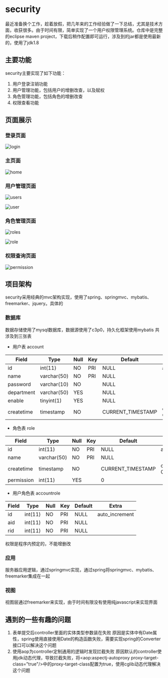 # security
最近准备换个工作，趁着放假，把几年来的工作经验做了一下总结，尤其是技术方面，收获很多。由于时间有限，简单实现了一个用户权限管理系统。仓库中是完整的eclipse maven project，下载后稍作配置即可运行，涉及到的jar都是使用最新的，使用了jdk1.8
## 主要功能
security主要实现了如下功能：
1. 用户登录注销功能
2. 用户管理功能，包括用户的增删改查，以及赋权
3. 角色管理功能，包括角色的增删改查
4. 权限查看功能
## 页面展示
### 登录页面
![login](https://github.com/StarTrekKirk/security/blob/master/login.png)
### 主页面
![home](https://github.com/StarTrekKirk/security/blob/master/home.png)
### 用户管理页面
![users](https://github.com/StarTrekKirk/security/blob/master/users.png)

![user](https://github.com/StarTrekKirk/security/blob/master/user.png)
### 角色管理页面
![roles](https://github.com/StarTrekKirk/security/blob/master/roles.png)

![role](https://github.com/StarTrekKirk/security/blob/master/role.png)
### 权限查询页面
![permission](https://github.com/StarTrekKirk/security/blob/master/permission.png)

## 项目架构
security采用经典的mvc架构实现，使用了spring、springmvc、mybatis、freemarker、jquery。具体的
### 数据库
数据存储使用了mysql数据库，数据源使用了c3p0，持久化框架使用mybatis
共涉及到三张表
* 用户表 account

| Field      | Type        | Null | Key | Default           | Extra                       |  
|------------|-------------|------|-----|-------------------|-----------------------------|  
| id         | int(11)     | NO   | PRI | NULL              | auto_increment              |  
| name       | varchar(50) | NO   | PRI | NULL              |                             |  
| password   | varchar(10) | NO   |     | NULL              |                             |  
| department | varchar(50) | YES  |     | NULL              |                             |  
| enable     | tinyint(1)  | YES  |     | NULL              |                             |  
| createtime | timestamp   | NO   |     | CURRENT_TIMESTAMP | on update CURRENT_TIMESTAMP |  
* 角色表 role  

| Field      | Type        | Null | Key | Default           | Extra                       |  
|------------|-------------|------|-----|-------------------|-----------------------------|  
| id         | int(11)     | NO   | PRI | NULL              | auto_increment              |  
| name       | varchar(50) | NO   | PRI | NULL              |                             |  
| createtime | timestamp   | NO   |     | CURRENT_TIMESTAMP | on update CURRENT_TIMESTAMP |  
| permission | int(11)     | YES  |     | 0                 |                             |  
* 用户角色表 accountrole  

| Field | Type    | Null | Key | Default | Extra          |  
|-------|---------|------|-----|---------|----------------|  
| id    | int(11) | NO   | PRI | NULL    | auto_increment |  
| aid   | int(11) | NO   | PRI | NULL    |                |  
| rid   | int(11) | NO   | PRI | NULL    |                | 

权限是程序内预定的，不能增删改
### 应用
服务器应用逻辑，通过springmvc实现，通过spring将springmvc、mybatis、freemarker集成在一起
### 视图
视图层通过freemarker来实现，由于时间有限没有使用纯javascript来实现界面
## 遇到的一些有趣的问题
1. 表单提交后controller里面的实体类型参数装在失败
原因是实体中有Date属性，spring使用直接使用Date的构造函数失败，需要实现spring的Converter接口可以解决这个问题
2. 使用aop为controller定制通用的逻辑时发现拦截失败
原因默认的controller使用jdk动态代理，导致拦截失败，将<aop:aspectj-autoproxy proxy-target-class="true"/>中的proxy-target-class配置为true，使用cglib动态代理解决这个问题
